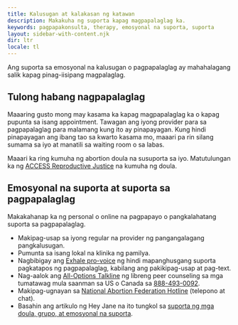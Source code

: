 ```yaml
---
title: Kalusugan at kalakasan ng katawan
description: Makakuha ng suporta kapag magpapalaglag ka.
keywords: pagpapakonsulta, therapy, emosyonal na suporta, suporta
layout: sidebar-with-content.njk
dir: ltr
locale: tl
---
```


Ang suporta sa emosyonal na kalusugan o pagpapalaglag ay mahahalagang salik kapag pinag-iisipang magpalaglag.

## Tulong habang nagpapalaglag

Maaaring gusto mong may kasama ka kapag magpapalaglag ka o kapag pupunta sa isang appointment. Tawagan ang iyong provider para sa pagpapalaglag para malamang kung ito ay pinapayagan. Kung hindi pinapayagan ang ibang tao sa kwarto kasama mo, maaari pa rin silang sumama sa iyo at manatili sa waiting room o sa labas.

Maaari ka ring kumuha ng abortion doula na susuporta sa iyo. Matutulungan ka ng [ACCESS Reproductive Justice](https://accessrj.org/case-study/access-reproductive-justice-healthline/) na kumuha ng doula.

## Emosyonal na suporta at suporta sa pagpapalaglag

Makakahanap ka ng personal o online na pagpapayo o pangkalahatang suporta sa pagpapalaglag.

- Makipag-usap sa iyong regular na provider ng pangangalagang pangkalusugan.
- Pumunta sa isang lokal na klinika ng pamilya.
- Nagbibigay ang [Exhale pro-voice](https://exhaleprovoice.org/) ng hindi mapanghusgang suporta pagkatapos ng pagpapalaglag, kabilang ang pakikipag-usap at pag-text.
- Nag-aalok ang [All-Options Talkline](https://www.all-options.org/) ng libreng peer counseling sa mga tumatawag mula saanman sa US o Canada sa <a href="tel:+1-888-493-0092">888-493-0092</a>.
- Makipag-ugnayan sa [National Abortion Federation Hotline](https://prochoice.org/patients/naf-hotline/) (telepono at chat).
- Basahin ang artikulo ng Hey Jane na ito tungkol sa [suporta ng mga doula, grupo, at emosyonal na suporta](https://www.heyjane.co/articles/abortion-support-doulas-groups).
